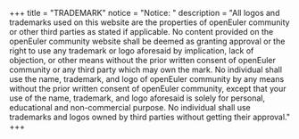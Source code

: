 +++
title = "TRADEMARK"
notice = "Notice: "
description = "All logos and trademarks used on this website are the properties of openEuler community or other third parties as stated if applicable. No content provided on the openEuler community website shall be deemed as granting approval or the right to use any trademark or logo aforesaid by implication, lack of objection, or other means without the prior written consent of openEuler community or any third party which may own the mark. No individual shall use the name, trademark, and logo of openEuler community by any means without the prior written consent of openEuler community, except that your use of the name, trademark, and logo aforesaid is solely for personal, educational and non-commercial purpose. No individual shall use trademarks and logos owned by third parties without getting their approval."
+++
